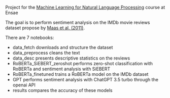 Project for the [Machine Learning for Natural Language Processing](https://www.ensae.fr/courses/4237) course at Ensae

The goal is to perform sentiment analysis on the IMDb movie reviews dataset propose by [Maas et al. (2011)](https://ai.stanford.edu/~amaas/data/sentiment/]).

There are 7 notebooks:
- data_fetch downloads and structure the dataset
- data_preprocess cleans the text
- data_desc presents descriptive statistics on the reviews
- RoBERTa_SiEBERT_zeroshot performs zero-shot classification with RoBERTa and sentiment analysis with SiEBERT
- RoBERTa_finetuned trains a RoBERTa model on the IMDb dataset
- GPT performs sentiment analysis with ChatGPT 3.5 turbo through the openai API
- results compares the accuracy of these models
